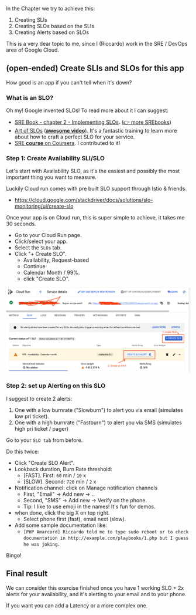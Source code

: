 In the Chapter we try to achieve this:

1. Creating SLIs
1. Creating SLOs based on the SLIs
1. Creating Alerts based on SLOs

This is a very dear topic to me, since I (Riccardo) work in the SRE / DevOps area of Google Cloud.

## (open-ended) Create SLIs and SLOs for this app

How good is an app if you can't tell when it's down?

### What is an SLO?

Oh my! Google invented SLOs! To read more about it I can suggest:

* [SRE Book - chapter 2 - Implementing SLOs](https://sre.google/workbook/implementing-slos/). ([👉 more SREbooks](https://sre.google/books/))
* [Art of SLOs](https://sre.google/resources/practices-and-processes/art-of-slos/) (**[awesome video](https://www.youtube.com/watch?v=E3ReKuJ8ewA)**). It's a fantastic training to learn more about how to craft a perfect SLO for your service.
* [SRE **course** on Coursera](https://www.coursera.org/learn/site-reliability-engineering-slos). I contributed to it!

### Step 1: Create Availability SLI/SLO

Let's start with Availability SLO, as it's the easiest and possibly the most important thing you want to measure.

Luckily Cloud run comes with pre built SLO support through Istio & friends.

* https://cloud.google.com/stackdriver/docs/solutions/slo-monitoring/ui/create-slo

Once your app is on Cloud run, this is super simple to achieve, it takes me 30 seconds.

* Go to your Cloud Run page.
* Click/select your app.
* Select the `SLOs` tab.
* Click "+ Create SLO".
    * Availability, Request-based
    * Continue
    * Calendar Month / 99%.
    * click "Create SLO".


![Create an SLO and then create an alert](image.png)

### Step 2: set up Alerting on this SLO

I suggest to create 2 alerts:

1. One with a low burnrate ("Slowburn") to alert you via email (simulates low pri ticket).
1. One with a high burnrate ("Fastburn") to alert you via SMS (simulates high pri ticket / pager)

Go to your `SLO tab` from before.

Do this twice:

* Click "Create SLO Alert".
* Lookback duration, Burn Rate threshold:
     * [FAST]. First: `60` min / `10` x
     * [SLOW]. Second: `720` min  / `2` x
* Notification channel: click on Manage notification channels
    * First, "Email" -> Add new -> ..
    * Second, "SMS" -> Add new -> Verify on the phone.
    * Tip: I like to use emoji in the names! It's fun for demos.
* when done, click the big X on top right.
    * Select phone first (fast), email next (slow).
* Add some sample documentation like:
    * ```[PHP Amarcord] Riccardo told me to type sudo reboot or to check documentation in http://example.com/playbooks/1.php but I guess he was joking```.

Bingo!

## Final result

We can consider this exercise finished once you have 1 working SLO + 2x alerts for your availability,
and it's alerting to your email and to your phone.

If you want you can add a Latency or a more complex one.
